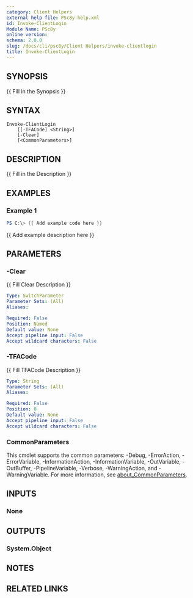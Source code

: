 ```yaml
---
category: Client Helpers
external help file: PSc8y-help.xml
id: Invoke-ClientLogin
Module Name: PSc8y
online version:
schema: 2.0.0
slug: /docs/cli/psc8y/Client Helpers/invoke-clientlogin
title: Invoke-ClientLogin
---
```




## SYNOPSIS
{{ Fill in the Synopsis }}

## SYNTAX

```
Invoke-ClientLogin
	[[-TFACode] <String>]
	[-Clear]
	[<CommonParameters>]
```

## DESCRIPTION
{{ Fill in the Description }}

## EXAMPLES

### Example 1
```powershell
PS C:\> {{ Add example code here }}
```

{{ Add example description here }}

## PARAMETERS

### -Clear
{{ Fill Clear Description }}

```yaml
Type: SwitchParameter
Parameter Sets: (All)
Aliases:

Required: False
Position: Named
Default value: None
Accept pipeline input: False
Accept wildcard characters: False
```

### -TFACode
{{ Fill TFACode Description }}

```yaml
Type: String
Parameter Sets: (All)
Aliases:

Required: False
Position: 0
Default value: None
Accept pipeline input: False
Accept wildcard characters: False
```

### CommonParameters
This cmdlet supports the common parameters: -Debug, -ErrorAction, -ErrorVariable, -InformationAction, -InformationVariable, -OutVariable, -OutBuffer, -PipelineVariable, -Verbose, -WarningAction, and -WarningVariable. For more information, see [about_CommonParameters](http://go.microsoft.com/fwlink/?LinkID=113216).

## INPUTS

### None
## OUTPUTS

### System.Object
## NOTES

## RELATED LINKS
